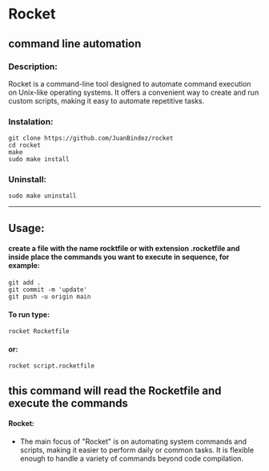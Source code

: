 # Rocket

## command line automation

### Description:

Rocket is a command-line tool designed to automate command execution on Unix-like operating systems. It offers a convenient way to create and run custom scripts, making it easy to automate repetitive tasks.

### Instalation:

    git clone https://github.com/JuanBindez/rocket
    cd rocket
    make
    sudo make install

### Uninstall:

    sudo make uninstall
----------

## Usage:

#### create a file with the name rocktfile or with extension .rocketfile and inside place the commands you want to execute in sequence, for example:

    git add .
    git commit -m 'update'
    git push -u origin main
    
#### To run type:

    rocket Rocketfile

#### or:

    rocket script.rocketfile
    
this command will read the Rocketfile and execute the commands
----------

#### Rocket:

- The main focus of "Rocket" is on automating system commands and scripts, making it easier to perform daily or common tasks. It is flexible enough to handle a variety of commands beyond code compilation.
